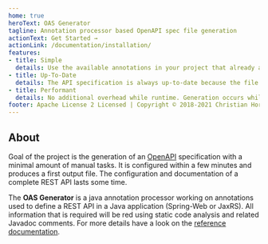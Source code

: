 ```yaml
---
home: true
heroText: OAS Generator
tagline: Annotation processor based OpenAPI spec file generation
actionText: Get Started →
actionLink: /documentation/installation/
features:
- title: Simple
  details: Use the available annotations in your project that already are present to configure your API
- title: Up-To-Date
  details: The API specification is always up-to-date because the file is generated during the build phase
- title: Performant
  details: No additional overhead while runtime. Generation occurs while build phase.
footer: Apache License 2 Licensed | Copyright © 2018-2021 Christian Horz 
---
```


## About

Goal of the project is the generation of an [OpenAPI](https://www.openapis.org/) specification with a minimal amount of manual tasks.
It is configured within a few minutes and produces a first output file.
The configuration and documentation of a complete REST API lasts some time.

The **OAS Generator** is a java annotation processor working on annotations used to define a REST API in a Java application (Spring-Web or JaxRS).
All information that is required will be red using static code analysis and related Javadoc comments.
For more details have a look on the [reference documentation](/documentation/reference).

